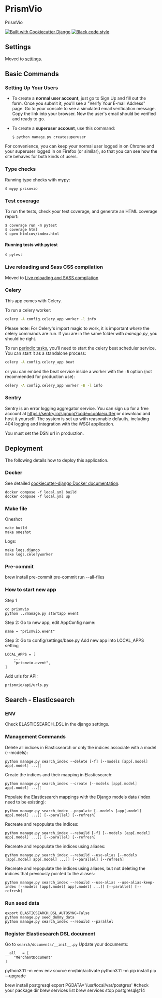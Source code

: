 # PrismVio

PrismVio

[![Built with Cookiecutter Django](https://img.shields.io/badge/built%20with-Cookiecutter%20Django-ff69b4.svg?logo=cookiecutter)](https://github.com/cookiecutter/cookiecutter-django/)
[![Black code style](https://img.shields.io/badge/code%20style-black-000000.svg)](https://github.com/ambv/black)

## Settings

Moved to [settings](http://cookiecutter-django.readthedocs.io/en/latest/settings.html).

## Basic Commands

### Setting Up Your Users

- To create a **normal user account**, just go to Sign Up and fill out the form. Once you submit it, you'll see a "Verify Your E-mail Address" page. Go to your console to see a simulated email verification message. Copy the link into your browser. Now the user's email should be verified and ready to go.

- To create a **superuser account**, use this command:

      $ python manage.py createsuperuser

For convenience, you can keep your normal user logged in on Chrome and your superuser logged in on Firefox (or similar), so that you can see how the site behaves for both kinds of users.

### Type checks

Running type checks with mypy:

    $ mypy prismvio

### Test coverage

To run the tests, check your test coverage, and generate an HTML coverage report:

    $ coverage run -m pytest
    $ coverage html
    $ open htmlcov/index.html

#### Running tests with pytest

    $ pytest

### Live reloading and Sass CSS compilation

Moved to [Live reloading and SASS compilation](https://cookiecutter-django.readthedocs.io/en/latest/developing-locally.html#sass-compilation-live-reloading).

### Celery

This app comes with Celery.

To run a celery worker:

```bash
celery -A config.celery_app worker -l info
```

Please note: For Celery's import magic to work, it is important _where_ the celery commands are run. If you are in the same folder with _manage.py_, you should be right.

To run [periodic tasks](https://docs.celeryq.dev/en/stable/userguide/periodic-tasks.html), you'll need to start the celery beat scheduler service. You can start it as a standalone process:

```bash
celery -A config.celery_app beat
```

or you can embed the beat service inside a worker with the `-B` option (not recommended for production use):

```bash
celery -A config.celery_app worker -B -l info
```

### Sentry

Sentry is an error logging aggregator service. You can sign up for a free account at <https://sentry.io/signup/?code=cookiecutter> or download and host it yourself.
The system is set up with reasonable defaults, including 404 logging and integration with the WSGI application.

You must set the DSN url in production.

## Deployment

The following details how to deploy this application.

### Docker

See detailed [cookiecutter-django Docker documentation](http://cookiecutter-django.readthedocs.io/en/latest/deployment-with-docker.html).

```shell
docker compose -f local.yml build
docker compose -f local.yml up
```

### Make file

Oneshot
```shell
make build
make oneshot
```

Logs:
```shell
make logs.django
make logs.celeryworker
```

### Pre-commit
brew install pre-commit
pre-commit run --all-files

### How to start new app
Step 1
```shell
cd prismvio
python ../manage.py startapp event
```

Step 2:
Go to new app, edit AppConfig name:
```
name = "prismvio.event"
```

Step 3:
Go to config/settings/base.py
Add new app into LOCAL_APPS setting
```
LOCAL_APPS = [
    ...
    "prismvio.event",
]
```

Add urls for API:
```
prismvio/api/urls.py
```


## Search - Elasticsearch
### ENV
Check ELASTICSEARCH_DSL in the django settings.


### Management Commands
Delete all indices in Elasticsearch or only the indices associate with a model (--models):
```
python manage.py search_index --delete [-f] [--models [app[.model] app[.model] ...]]
```

Create the indices and their mapping in Elasticsearch:
```
python manage.py search_index --create [--models [app[.model] app[.model] ...]]
```

Populate the Elasticsearch mappings with the Django models data (index need to be existing):
```
python manage.py search_index --populate [--models [app[.model] app[.model] ...]] [--parallel] [--refresh]
```

Recreate and repopulate the indices:
```
python manage.py search_index --rebuild [-f] [--models [app[.model] app[.model] ...]] [--parallel] [--refresh]
```

Recreate and repopulate the indices using aliases:
```
python manage.py search_index --rebuild --use-alias [--models [app[.model] app[.model] ...]] [--parallel] [--refresh]
```

Recreate and repopulate the indices using aliases, but not deleting the indices that previously pointed to the aliases:
```
python manage.py search_index --rebuild --use-alias --use-alias-keep-index [--models [app[.model] app[.model] ...]] [--parallel] [--refresh]
```

### Run seed data
```
export ELASTICSEARCH_DSL_AUTOSYNC=False
python manage.py seed_dummy_data
python manage.py search_index --rebuild --parallel
```

### Register Elasticsearch DSL document
Go to `search/documents/__init__.py`
Update your documents:
```
__all__ = [
    "MerchantDocument"
]
```
python3.11 -m venv env
source env/bin/activate
python3.11 -m pip install pip --upgrade

brew install postgresql
export PGDATA='/usr/local/var/postgres' #check your package dir
brew services list
brew services stop postgresql@14
